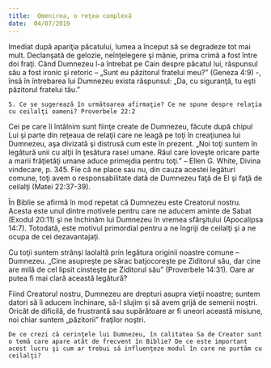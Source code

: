 ```yaml
---
title:  Omenirea, o reţea complexă
date:  04/07/2019
---
```


Imediat după apariţia păcatului, lumea a început să se degradeze tot mai mult. Declanşată de gelozie, neînţelegere şi mânie, prima crimă a fost între doi fraţi. Când Dumnezeu l-a întrebat pe Cain despre păcatul lui, răspunsul său a fost ironic şi retoric – „Sunt eu păzitorul fratelui meu?” (Geneza 4:9) -, însă în întrebarea lui Dumnezeu exista răspunsul: „Da, cu siguranţă, tu eşti păzitorul fratelui tău.”

`5. Ce se sugerează în următoarea afirmaţie? Ce ne spune despre relaţia cu ceilalţi oameni? Proverbele 22:2`

Cei pe care îi întâlnim sunt fiinţe create de Dumnezeu, făcute după chipul Lui şi parte din reţeaua de relaţii care ne leagă pe toţi în creaţiunea lui Dumnezeu, aşa divizată şi distrusă cum este în prezent. „Noi toţi suntem în legătură unii cu alţii în ţesătura rasei umane. Răul care loveşte oricare parte a marii frăţietăţi umane aduce primejdia pentru toţi.” – Ellen G. White, Divina vindecare, p. 345. Fie că ne place sau nu, din cauza acestei legături comune, toţi avem o responsabilitate dată de Dumnezeu faţă de El şi faţă de ceilalţi (Matei 22:37-39).

În Biblie se afirmă în mod repetat că Dumnezeu este Creatorul nostru. Acesta este unul dintre motivele pentru care ne aducem aminte de Sabat (Exodul 20:11) şi ne închinăm lui Dumnezeu în vremea sfârşitului (Apocalipsa 14:7). Totodată, este motivul primordial pentru a ne îngriji de ceilalţi şi a ne ocupa de cei dezavantajaţi.

Cu toţii suntem strânşi laolaltă prin legătura originii noastre comune – Dumnezeu. „Cine asupreşte pe sărac batjocoreşte pe Ziditorul său, dar cine are milă de cel lipsit cinsteşte pe Ziditorul său” (Proverbele 14:31). Oare ar putea fi mai clară această legătură?

Fiind Creatorul nostru, Dumnezeu are drepturi asupra vieţii noastre; suntem datori să îi aducem închinare, să-I slujim şi să avem grijă de semenii noştri. Oricât de dificilă, de frustrantă sau supărătoare ar fi uneori această misiune, noi chiar suntem „păzitorii” fraţilor noştri.

`De ce crezi că cerinţele lui Dumnezeu, în calitatea Sa de Creator sunt o temă care apare atât de frecvent în Biblie? De ce este important acest lucru şi cum ar trebui să influenţeze modul în care ne purtăm cu ceilalţi?`